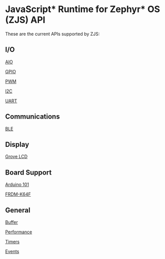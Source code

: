 JavaScript* Runtime for Zephyr* OS (ZJS) API
============================================

These are the current APIs supported by ZJS:

I/O
---
[AIO](./aio.md)

[GPIO](./gpio.md)

[PWM](./pwm.md)

[I2C](./i2c.md)

[UART](./uart.md)

Communications
--------------
[BLE](./ble.md)

Display
-------
[Grove LCD](./grove_lcd.md)

Board Support
-------------
[Arduino 101](./a101_pins.md)

[FRDM-K64F](./k64f_pins.md)

General
-------
[Buffer](./buffer.md)

[Performance](./performance.md)

[Timers](./timers.md)

[Events](./events.md)
